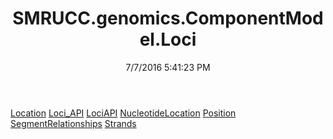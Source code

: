 ﻿---
title: SMRUCC.genomics.ComponentModel.Loci
date: 7/7/2016 5:41:23 PM
---

[Location](T-SMRUCC.genomics.ComponentModel.Loci.Location.html)
[Loci_API](T-SMRUCC.genomics.ComponentModel.Loci.Loci_API.html)
[LociAPI](T-SMRUCC.genomics.ComponentModel.Loci.LociAPI.html)
[NucleotideLocation](T-SMRUCC.genomics.ComponentModel.Loci.NucleotideLocation.html)
[Position](T-SMRUCC.genomics.ComponentModel.Loci.Position.html)
[SegmentRelationships](T-SMRUCC.genomics.ComponentModel.Loci.SegmentRelationships.html)
[Strands](T-SMRUCC.genomics.ComponentModel.Loci.Strands.html)
